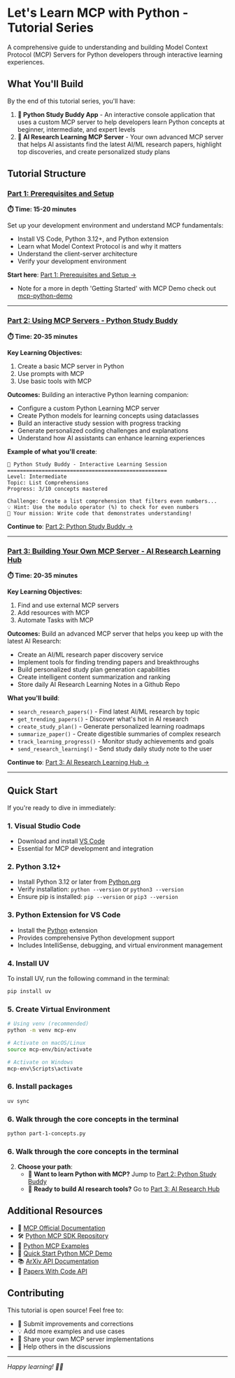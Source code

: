 # Let's Learn MCP with Python - Tutorial Series

A comprehensive guide to understanding and building Model Context Protocol (MCP) Servers for Python developers through interactive learning experiences.

## What You'll Build

By the end of this tutorial series, you'll have:

1. **🐍 Python Study Buddy App** - An interactive console application that uses a custom MCP server to help developers learn Python concepts at beginner, intermediate, and expert levels
2. **🧠 AI Research Learning MCP Server** - Your own advanced MCP server that helps AI assistants find the latest AI/ML research papers, highlight top discoveries, and create personalized study plans

## Tutorial Structure

### [Part 1: Prerequisites and Setup](part1-setup.md)

**⏱️ Time: 15-20 minutes**

Set up your development environment and understand MCP fundamentals:
- Install VS Code, Python 3.12+, and Python extension
- Learn what Model Context Protocol is and why it matters
- Understand the client-server architecture
- Verify your development environment

**Start here**: [Part 1: Prerequisites and Setup →](part1-setup.md)

* Note for a more in depth 'Getting Started' with MCP Demo check out [mcp-python-demo](https://github.com/pamelafox/mcp-python-demo)

---

### [Part 2: Using MCP Servers - Python Study Buddy](part2-study-buddy-python.md)
**⏱️ Time: 20-35 minutes**

**Key Learning Objectives:**
1. Create a basic MCP server in Python
2. Use prompts with MCP
3. Use basic tools with MCP

**Outcomes:**
Building an interactive Python learning companion:
- Configure a custom Python Learning MCP server
- Create Python models for learning concepts using dataclasses
- Build an interactive study session with progress tracking
- Generate personalized coding challenges and explanations
- Understand how AI assistants can enhance learning experiences

**Example of what you'll create**:
```
🐍 Python Study Buddy - Interactive Learning Session
===================================================
Level: Intermediate
Topic: List Comprehensions
Progress: 3/10 concepts mastered

Challenge: Create a list comprehension that filters even numbers...
💡 Hint: Use the modulo operator (%) to check for even numbers
🎯 Your mission: Write code that demonstrates understanding!
```

**Continue to**: [Part 2: Python Study Buddy →](part2-study-buddy.md)

---

### [Part 3: Building Your Own MCP Server - AI Research Learning Hub](part3-ai-researcher.md)
**⏱️ Time: 20-35 minutes**

**Key Learning Objectives:**
1. Find and use external MCP servers 
2. Add resources with MCP
3. Automate Tasks with MCP 

**Outcomes:**
Build an advanced MCP server that helps you keep up with the latest AI Research:
- Create an AI/ML research paper discovery service
- Implement tools for finding trending papers and breakthroughs
- Build personalized study plan generation capabilities
- Create intelligent content summarization and ranking
- Store daily AI Research Learning Notes in a Github Repo

**What you'll build**:
- `search_research_papers()` - Find latest AI/ML research by topic
- `get_trending_papers()` - Discover what's hot in AI research
- `create_study_plan()` - Generate personalized learning roadmaps
- `summarize_paper()` - Create digestible summaries of complex research
- `track_learning_progress()` - Monitor study achievements and goals
- `send_research_learning()` - Send study daily study note to the user 

**Continue to**: [Part 3: AI Research Learning Hub →](./part3-ai-researcher.md)

---

## Quick Start

If you're ready to dive in immediately:

### 1. Visual Studio Code
- Download and install [VS Code](https://code.visualstudio.com/)
- Essential for MCP development and integration

### 2. Python 3.12+
- Install Python 3.12 or later from [Python.org](https://www.python.org/downloads/)
- Verify installation: `python --version` or `python3 --version`
- Ensure pip is installed: `pip --version` or `pip3 --version`

### 3. Python Extension for VS Code
- Install the [Python](https://marketplace.visualstudio.com/items?itemName=ms-python.python) extension
- Provides comprehensive Python development support
- Includes IntelliSense, debugging, and virtual environment management

### 4. Install UV
To install UV, run the following command in the terminal:

```bash
pip install uv 
```

### 5. Create Virtual Environment

```bash
# Using venv (recommended)
python -m venv mcp-env

# Activate on macOS/Linux
source mcp-env/bin/activate

# Activate on Windows
mcp-env\Scripts\activate
```

### 6. Install packages 

```bash
uv sync 
```

### 6. Walk through the core concepts in the terminal 

```bash
python part-1-concepts.py
```

### 6. Walk through the core concepts in the terminal 

2. **Choose your path**:
   - 🐍 **Want to learn Python with MCP?** Jump to [Part 2: Python Study Buddy](part2-study-buddy.md)
   - 🧠 **Ready to build AI research tools?** Go to [Part 3: AI Research Hub](part3-ai-researcher.md)

## Additional Resources

- 📖 [MCP Official Documentation](https://modelcontextprotocol.io/)
- 🛠️ [Python MCP SDK Repository](https://github.com/modelcontextprotocol/python-sdk)
- 🐍 [Python MCP Examples](https://github.com/modelcontextprotocol/servers)
- 🧠 [Quick Start Python MCP Demo](https://github.com/pamelafox/mcp-python-demo)
- 📚 [ArXiv API Documentation](https://arxiv.org/help/api/user-manual)
- 🔬 [Papers With Code API](https://paperswithcode.com/api/v1/docs/)

## Contributing

This tutorial is open source! Feel free to:
- 🐛 Submit improvements and corrections
- 💡 Add more examples and use cases
- 🤝 Share your own MCP server implementations
- 💬 Help others in the discussions

----

*Happy learning! 🐍🧠*
